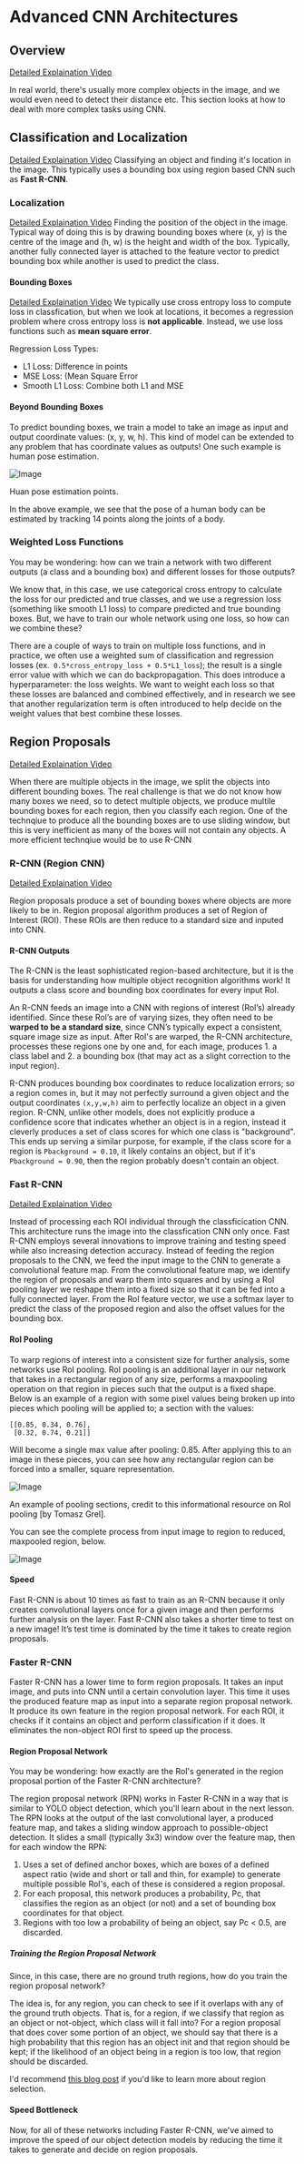 # Advanced CNN Architectures
## Overview
[Detailed Explaination Video](https://www.youtube.com/watch?v=_iRqSOsTBQU)

In real world, there's usually more complex objects in the image, and we would even need to detect their distance etc. This section looks at how to deal with more complex tasks using CNN.

## Classification and Localization
[Detailed Explaination Video](https://www.youtube.com/watch?v=vBE5KvvAYzg)
Classifying an object and finding it's location in the image. This typically uses a bounding box using region based CNN such as **Fast R-CNN**.

### Localization
[Detailed Explaination Video](https://www.youtube.com/watch?v=UqNg9d6cKQU)
Finding the position of the object in the image. Typical way of doing this is by drawing bounding boxes where (x, y) is the centre of the image and (h, w) is the height and width of the box. Typically, another fully connected layer is attached to the feature vector to predict bounding box while another is used to predict the class.

#### Bounding Boxes
[Detailed Explaination Video](https://www.youtube.com/watch?v=2YM82c7SaCo)
We typically use cross entropy loss to compute loss in classfication, but when we look at locations, it becomes a regression problem where cross entropy loss is **not applicable**. Instead, we use loss functions such as **mean square error**.

Regression Loss Types:
- L1 Loss: Difference in points
- MSE Loss: (Mean Square Error
- Smooth L1 Loss: Combine both L1 and MSE

#### Beyond Bounding Boxes
To predict bounding boxes, we train a model to take an image as input and output coordinate values: (x, y, w, h). This kind of model can be extended to any problem that has coordinate values as outputs! One such example is human pose estimation.

![Image](https://video.udacity-data.com/topher/2018/May/5aeb6ac2_screen-shot-2018-05-03-at-1.01.46-pm/screen-shot-2018-05-03-at-1.01.46-pm.png)

Huan pose estimation points.

In the above example, we see that the pose of a human body can be estimated by tracking 14 points along the joints of a body.

### Weighted Loss Functions
You may be wondering: how can we train a network with two different outputs (a class and a bounding box) and different losses for those outputs?

We know that, in this case, we use categorical cross entropy to calculate the loss for our predicted and true classes, and we use a regression loss (something like smooth L1 loss) to compare predicted and true bounding boxes. But, we have to train our whole network using one loss, so how can we combine these?

There are a couple of ways to train on multiple loss functions, and in practice, we often use a weighted sum of classification and regression losses (ex.` 0.5*cross_entropy_loss + 0.5*L1_loss`); the result is a single error value with which we can do backpropagation. This does introduce a hyperparameter: the loss weights. We want to weight each loss so that these losses are balanced and combined effectively, and in research we see that another regularization term is often introduced to help decide on the weight values that best combine these losses.

## Region Proposals
[Detailed Explaination Video](https://www.youtube.com/watch?v=HLwpr7h3rPY)

When there are multiple objects in the image, we split the objects into different bounding boxes. The real challenge is that we do not know how many boxes we need, so to detect multiple objects, we produce multile bounding boxes for each region, then you classify each region. One of the technqiue to produce all the bounding boxes are to use sliding window, but this is very inefficient as many of the boxes will not contain any objects. A more efficient technqiue would be to use R-CNN

### R-CNN (Region CNN)
[Detailed Explaination Video](https://www.youtube.com/watch?v=EchapZJMTYU)

Region proposals produce a set of bounding boxes where objects are more likely to be in. Region proposal algorithm produces a set of Region of Interest (ROI). These ROIs are then reduce to a standard size and inputed into CNN. 

#### R-CNN Outputs
The R-CNN is the least sophisticated region-based architecture, but it is the basis for understanding how multiple object recognition algorithms work! It outputs a class score and bounding box coordinates for every input RoI.

An R-CNN feeds an image into a CNN with regions of interest (RoI’s) already identified. Since these RoI’s are of varying sizes, they often need to be **warped to be a standard size**, since CNN’s typically expect a consistent, square image size as input. After RoI's are warped, the R-CNN architecture, processes these regions one by one and, for each image, produces 1. a class label and 2. a bounding box (that may act as a slight correction to the input region).

R-CNN produces bounding box coordinates to reduce localization errors; so a region comes in, but it may not perfectly surround a given object and the output coordinates `(x,y,w,h)` aim to perfectly localize an object in a given region.
R-CNN, unlike other models, does not explicitly produce a confidence score that indicates whether an object is in a region, instead it cleverly produces a set of class scores for which one class is "background". This ends up serving a similar purpose, for example, if the class score for a region is `Pbackground = 0.10`, it likely contains an object, but if it's `Pbackground = 0.90`, then the region probably doesn't contain an object.

### Fast R-CNN
[Detailed Explaination Video](https://www.youtube.com/watch?v=6FOBZ9OgWlY)

Instead of processing each ROI individual through the classficication CNN. This architecture runs the image into the classfication CNN only once. Fast R-CNN employs several innovations to improve training and testing speed while also increasing detection accuracy. Instead of feeding the region proposals to the CNN, we feed the input image to the CNN to generate a convolutional feature map. From the convolutional feature map, we identify the region of proposals and warp them into squares and by using a RoI pooling layer we reshape them into a fixed size so that it can be fed into a fully connected layer. From the RoI feature vector, we use a softmax layer to predict the class of the proposed region and also the offset values for the bounding box.

#### RoI Pooling
To warp regions of interest into a consistent size for further analysis, some networks use RoI pooling. RoI pooling is an additional layer in our network that takes in a rectangular region of any size, performs a maxpooling operation on that region in pieces such that the output is a fixed shape. Below is an example of a region with some pixel values being broken up into pieces which pooling will be applied to; a section with the values:

```
[[0.85, 0.34, 0.76],
 [0.32, 0.74, 0.21]]
 ```
Will become a single max value after pooling: 0.85. After applying this to an image in these pieces, you can see how any rectangular region can be forced into a smaller, square representation.

![Image](https://video.udacity-data.com/topher/2018/May/5aeb9cc4_screen-shot-2018-05-03-at-4.34.25-pm/screen-shot-2018-05-03-at-4.34.25-pm.png)

An example of pooling sections, credit to this informational resource on RoI pooling [by Tomasz Grel].

You can see the complete process from input image to region to reduced, maxpooled region, below.

![Image](https://video.udacity-data.com/topher/2018/May/5aeb9dc6_roi-pooling-gif/roi-pooling-gif.gif)

#### Speed
Fast R-CNN is about 10 times as fast to train as an R-CNN because it only creates convolutional layers once for a given image and then performs further analysis on the layer. Fast R-CNN also takes a shorter time to test on a new image! It’s test time is dominated by the time it takes to create region proposals.

### Faster R-CNN
Faster R-CNN has a lower time to form region proposals. It takes an input image, and puts into CNN until a certain convolution layer. This time it uses the produced feature map as input into a separate region proposal network. It produce its own feature in the region proposal network. For each ROI, it checks if it contains an object and perform classification if it does. It eliminates the non-object ROI first to speed up the process. 

#### Region Proposal Network
You may be wondering: how exactly are the RoI's generated in the region proposal portion of the Faster R-CNN architecture?

The region proposal network (RPN) works in Faster R-CNN in a way that is similar to YOLO object detection, which you'll learn about in the next lesson. The RPN looks at the output of the last convolutional layer, a produced feature map, and takes a sliding window approach to possible-object detection. It slides a small (typically 3x3) window over the feature map, then for each window the RPN:

1. Uses a set of defined anchor boxes, which are boxes of a defined aspect ratio (wide and short or tall and thin, for example) to generate multiple possible RoI's, each of these is considered a region proposal.
2. For each proposal, this network produces a probability, Pc, that classifies the region as an object (or not) and a set of bounding box coordinates for that object.
3. Regions with too low a probability of being an object, say Pc < 0.5, are discarded.

##### Training the Region Proposal Network
Since, in this case, there are no ground truth regions, how do you train the region proposal network?

The idea is, for any region, you can check to see if it overlaps with any of the ground truth objects. That is, for a region, if we classify that region as an object or not-object, which class will it fall into? For a region proposal that does cover some portion of an object, we should say that there is a high probability that this region has an object init and that region should be kept; if the likelihood of an object being in a region is too low, that region should be discarded.

I'd recommend [this blog post](https://towardsdatascience.com/deep-learning-for-object-detection-a-comprehensive-review-73930816d8d9) if you'd like to learn more about region selection.

#### Speed Bottleneck
Now, for all of these networks including Faster R-CNN, we've aimed to improve the speed of our object detection models by reducing the time it takes to generate and decide on region proposals. 
